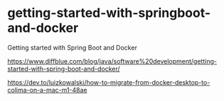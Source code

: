 # getting-started-with-springboot-and-docker
Getting started with Spring Boot and Docker

https://www.diffblue.com/blog/java/software%20development/getting-started-with-spring-boot-and-docker/

https://dev.to/luizkowalski/how-to-migrate-from-docker-desktop-to-colima-on-a-mac-m1-48ae
